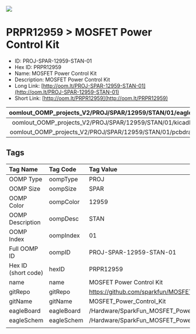 


  
![][im]
# PRPR12959 > MOSFET Power Control Kit

- ID: PROJ-SPAR-12959-STAN-01
- Hex ID: PRPR12959
- Name: MOSFET Power Control Kit
- Description: MOSFET Power Control Kit
- Long Link: [http://oom.lt/PROJ-SPAR-12959-STAN-01](http://oom.lt/PROJ-SPAR-12959-STAN-01)
- Short Link: [http://oom.lt/PRPR12959](http://oom.lt/PRPR12959)
  

|oomlout_OOMP_projects_V2/PROJ/SPAR/12959/STAN/01/eagleImage.png|oomlout_OOMP_projects_V2/PROJ/SPAR/12959/STAN/01/eagleSchemImage.png|oomlout_OOMP_projects_V2/PROJ/SPAR/12959/STAN/01/kicadPcb3dFront.png|oomlout_OOMP_projects_V2/PROJ/SPAR/12959/STAN/01/kicadPcb3dBack.png|
| :---: | :---: | :---: | :---: |
|oomlout_OOMP_projects_V2/PROJ/SPAR/12959/STAN/01/kicadPcb3d.png|oomlout_OOMP_projects_V2/PROJ/SPAR/12959/STAN/01/bomBack.png|oomlout_OOMP_projects_V2/PROJ/SPAR/12959/STAN/01/bomFront.png|oomlout_OOMP_projects_V2/PROJ/SPAR/12959/STAN/01/pcbdraw.svg|
|oomlout_OOMP_projects_V2/PROJ/SPAR/12959/STAN/01/pcbdrawBack.svg||||

## Tags
  

|Tag Name|Tag Code|Tag Value|
| :--- | :--- | :--- |
|OOMP Type|oompType|PROJ|
|OOMP Size|oompSize|SPAR|
|OOMP Color|oompColor|12959|
|OOMP Description|oompDesc|STAN|
|OOMP Index|oompIndex|01|
|Full OOMP ID|oompID|PROJ-SPAR-12959-STAN-01|
|Hex ID (short code)|hexID|PRPR12959|
|name|name|MOSFET Power Control Kit|
|gitRepo|gitRepo|https://github.com/sparkfun/MOSFET_Power_Control_Kit|
|gitName|gitName|MOSFET_Power_Control_Kit|
|eagleBoard|eagleBoard|/Hardware/SparkFun_MOSFET_Power_Control_Kit.brd|
|eagleSchem|eagleSchem|/Hardware/SparkFun_MOSFET_Power_Control_Kit.sch|
||||



[im]: PROJ/SPAR/12959/STAN/01/kicadPcb3d_450.png
